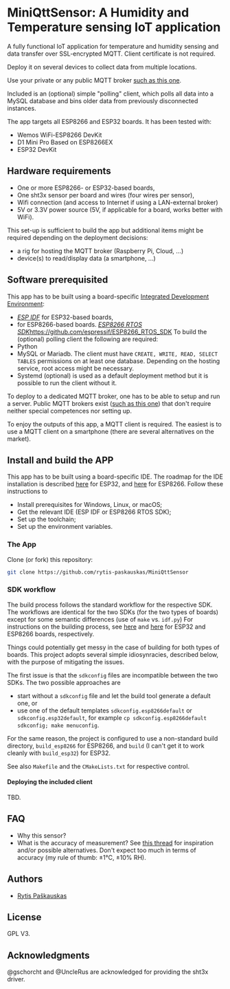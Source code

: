 # MiniQttSensor: A Humidity and Temperature sensing IoT application

A fully functional IoT application for temperature and humidity sensing and data transfer over SSL-encrypted MQTT. Client certificate is not required.

Deploy it on several devices to collect data from multiple locations.

Use your private or any public MQTT broker [such as this one](https://test.mosquitto.org "mosquitto.org").

Included is an (optional) simple "polling" client, which polls all data into a MySQL database and bins older data from previously disconnected instances.

The app targets all ESP8266 and ESP32 boards. It has been tested with:
- Wemos WiFi-ESP8266 DevKit
- D1 Mini Pro Based on ESP8266EX
- ESP32 DevKit

## Hardware requirements

- One or more ESP8266- or ESP32-based boards,
- One sht3x sensor per board and wires (four wires per sensor),
- Wifi connection (and access to Internet if using a LAN-external broker)
- 5V or 3.3V power source (5V, if applicable for a board, works better with WiFi).

This set-up is sufficient to build the app but additional items might be required depending on the deployment decisions:
- a rig for hosting the MQTT broker (Raspberry Pi, Cloud, ...)
- device(s) to read/display data (a smartphone, ...)

## Software prerequisited
This app has to be built using a board-specific  [Integrated Development Environment](https://www.espressif.com/en/products/sdks/esp-idf: "ESP IDF by Espressif"):
- [*ESP IDF*](https://github.com/espressif/esp-idf "ESP-IDF on Github") for ESP32-based boards,
-  for ESP8266-based boards.
[*ESP8266 RTOS SDK*](https://github.com/espressif/ESP8266_RTOS_SDK "ESP8266 RTOS SDK on Github")https://github.com/espressif/ESP8266_RTOS_SDK
To build the (optional) polling client the following are required:
- Python
- MySQL or Mariadb. The client must have `CREATE, WRITE, READ, SELECT TABLES` permissions on at least one database. Depending on the hosting service, root access might be necessary.
- Systemd (optional) is used as a default deployment method but it is possible to run the client without it.

To deploy to a dedicated MQTT broker, one has to be able to setup and run a server. Public MQTT brokers exist ([such as this one](https://test.mosquitto.org "public MQTT broker")) that don't require neither special competences nor setting up.

To enjoy the outputs of this app, a MQTT client is required. The easiest is to use a MQTT client on a smartphone (there are several alternatives on the market).

## Install and build the APP

This app has to be built using a board-specific IDE. 
The roadmap for the IDE installation is described [here](https://docs.espressif.com/projects/esp-idf/en/latest/esp32/get-started/index.html#installation-step-by-step "install and setup ESP IDF") for ESP32, and [here](https://docs.espressif.com/projects/esp8266-rtos-sdk/en/latest/get-started/index.html#setup-toolchain "install and setup ESP8266 RTOS SDK") for ESP8266.
Follow these instructions to
- Install prerequisites for Windows, Linux, or macOS;
- Get the relevant IDE (ESP IDF or ESP8266 RTOS SDK);
- Set up the toolchain;
- Set up the environment variables.

### The App 
Clone (or fork) this repository:
```sh
git clone https://github.com/rytis-paskauskas/MiniQttSensor
```

### SDK workflow

The build process follows the standard workflow for the respective SDK. The workflows are identical for the two SDKs (for the two types of boards) except for some semantic differences (use of `make` vs. `idf.py`)
For instructions on the building process, see [here](https://docs.espressif.com/projects/esp-idf/en/latest/esp32/get-started/index.html#step-6-connect-your-device "ESP IDF build workflow") and [here](https://docs.espressif.com/projects/esp8266-rtos-sdk/en/latest/get-started/index.html#connect "ESP8266 RTOS SDK build workflow") for ESP32 and ESP8266 boards, respectively.

Things could potentially get messy in the case of building for both types of boards.
This project adopts several simple idiosynracies, described below, with the purpose of mitigating the issues.

The first issue is that the `sdkconfig` files are incompatible between the two SDKs. The two possible approaches are 
- start without a `sdkconfig` file and let the build tool generate a default one, or
- use one of the default templates `sdkconfig.esp8266default` or `sdkconfig.esp32default`, for example `cp sdkconfig.esp8266default sdkconfig; make menuconfig`.

For the same reason, the project is configured to use a non-standard build directory,  `build_esp8266` for ESP8266, and `build` (I can't get it to work cleanly with `build_esp32`) for ESP32.

See also `Makefile` and the `CMakeLists.txt` for respective control.

#### Deploying the included client
TBD.

## FAQ
- Why this sensor?
- What is the accuracy of measurement?
  See [this thread](https://forum.arduino.cc/t/compare-different-i2c-temperature-and-humidity-sensors-sht2x-sht3x-sht85/599609 "i2c sensor Arduino forum thread") for inspiration and/or possible alternatives.
  Don't expect too much in terms of accuracy (my rule of thumb: ±1°C, ±10% RH).  

## Authors

* [Rytis Paškauskas](https://github.com/rytis-paskauskas)

## License
GPL V3.
## Acknowledgments

@gschorcht and @UncleRus are acknowledged for providing the sht3x driver.
